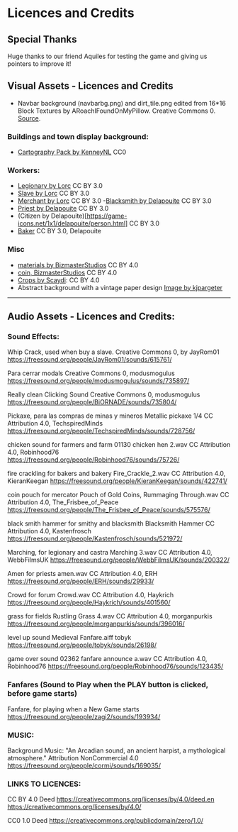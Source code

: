 # Licences and Credits

## Special Thanks

Huge thanks to our friend Aquiles for testing the game and giving us pointers to improve it!

## Visual Assets - Licences and Credits

- Navbar background (navbarbg.png) and dirt_tile.png edited from 16\*16 Block Textures by ARoachIFoundOnMyPillow. Creative Commons 0. [Source](https://opengameart.org/content/1616-block-textures).

### Buildings and town display background:

- [Cartography Pack by KenneyNL](https://kenney.nl/assets/cartography-pack) CC0

### Workers:

- [Legionary by Lorc](https://game-icons.net/1x1/lorc/crested-helmet.html) CC BY 3.0
- [Slave by Lorc](https://game-icons.net/1x1/lorc/slavery-whip.html) CC BY 3.0
- [Merchant by Lorc](https://game-icons.net/1x1/lorc/cash.html) CC BY 3.0 -[Blacksmith by Delapouite](https://game-icons.net/1x1/delapouite/blacksmith.html) CC BY 3.0
- [Priest by Delapouite](https://game-icons.net/1x1/delapouite/sun-priest.html) CC BY 3.0
- (Citizen by Delapouite)[https://game-icons.net/1x1/delapouite/person.html] CC BY 3.0
- [Baker](https://game-icons.net/1x1/delapouite/miner.html) CC BY 3.0, Delapouite

### Misc

- [materials by BizmasterStudios](https://opengameart.org/content/rpg-crafting-material-icons) CC BY 4.0
- [coin, BizmasterStudios](https://opengameart.org/content/gold-cointoken) CC BY 4.0
- [Crops by Scaydi](https://opengameart.org/content/imaginary-crops): CC BY 4.0
- Abstract background with a vintage paper design [Image by kjpargeter](https://www.freepik.com/free-vector/abstract-background-with-vintage-paper-design_18073291.htm)

---

## Audio Assets - Licences and Credits:

### Sound Effects:

Whip Crack, used when buy a slave.
Creative Commons 0, by JayRom01
https://freesound.org/people/JayRom01/sounds/615761/

Para cerrar modals
Creative Commons 0, modusmogulus
https://freesound.org/people/modusmogulus/sounds/735897/

Really clean Clicking Sound
Creative Commons 0, modusmogulus
https://freesound.org/people/BiORNADE/sounds/735804/

Pickaxe, para las compras de minas y mineros
Metallic pickaxe 1/4
CC Attribution 4.0, TechspiredMinds
https://freesound.org/people/TechspiredMinds/sounds/728756/

chicken sound for farmers and farm
01130 chicken hen 2.wav
CC Attribution 4.0, Robinhood76
https://freesound.org/people/Robinhood76/sounds/75726/

fire crackling for bakers and bakery
Fire_Crackle_2.wav
CC Attribution 4.0, KieranKeegan
https://freesound.org/people/KieranKeegan/sounds/422741/

coin pouch for mercator
Pouch of Gold Coins, Rummaging Through.wav
CC Attribution 4.0, The_Frisbee_of_Peace
https://freesound.org/people/The_Frisbee_of_Peace/sounds/575576/

black smith hammer for smithy and blacksmith
Blacksmith Hammer
CC Attribution 4.0, Kastenfrosch
https://freesound.org/people/Kastenfrosch/sounds/521972/

Marching, for legionary and castra
Marching 3.wav
CC Attribution 4.0, WebbFilmsUK
https://freesound.org/people/WebbFilmsUK/sounds/200322/

Amen for priests
amen.wav
CC Attribution 4.0, ERH
https://freesound.org/people/ERH/sounds/29933/

Crowd for forum
Crowd.wav
CC Attribution 4.0, Haykrich
https://freesound.org/people/Haykrich/sounds/401560/

grass for fields
Rustling Grass 4.wav
CC Attribution 4.0, morganpurkis
https://freesound.org/people/morganpurkis/sounds/396016/

level up sound
Medieval Fanfare.aiff
tobyk
https://freesound.org/people/tobyk/sounds/26198/

game over sound
02362 fanfare announce a.wav
CC Attribution 4.0, Robinhood76
https://freesound.org/people/Robinhood76/sounds/123435/

### Fanfares (Sound to Play when the PLAY button is clicked, before game starts)

Fanfare, for playing when a New Game starts
https://freesound.org/people/zagi2/sounds/193934/

### MUSIC:

Background Music:
"An Arcadian sound, an ancient harpist, a mythological atmosphere."
Attribution NonCommercial 4.0
https://freesound.org/people/cormi/sounds/169035/

### LINKS TO LICENCES:

CC BY 4.0 Deed
https://creativecommons.org/licenses/by/4.0/deed.en
https://creativecommons.org/licenses/by/4.0/

CC0 1.0 Deed
https://creativecommons.org/publicdomain/zero/1.0/

